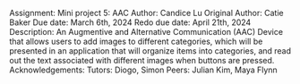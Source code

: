 Assignment: Mini project 5: AAC
Author: Candice Lu
Original Author: Catie Baker
Due date: March 6th, 2024
Redo due date: April 21th, 2024
Description: An Augmentive and Alternative Communication (AAC) Device that allows users to add images to different categories, which will be presented in an application that will organize items into categories, and read out the text associated with different images when buttons are pressed.
Acknowledgements:
    Tutors: Diogo, Simon
    Peers: Julian Kim, Maya Flynn
